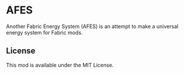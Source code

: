 # AFES
Another Fabric Energy System (AFES) is an attempt to make a universal energy system for Fabric mods.

## License
This mod is available under the MIT License.